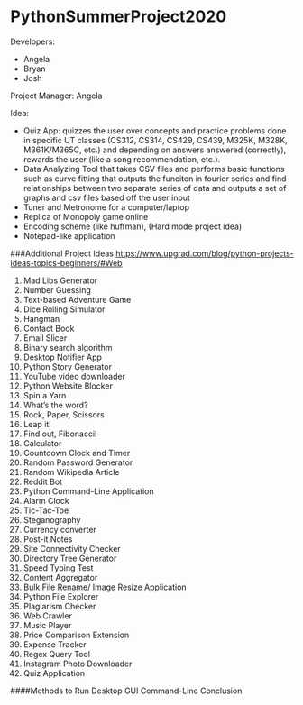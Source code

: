 # PythonSummerProject2020

Developers: 
- Angela
- Bryan
- Josh

Project Manager: Angela

Idea:
- Quiz App: quizzes the user over concepts and practice problems done in specific UT classes (CS312, CS314, CS429, CS439, M325K, M328K, M361K/M365C, etc.) and depending on answers answered (correctly), rewards the user (like a song recommendation, etc.). 
- Data Analyzing Tool that takes CSV files and performs basic functions such as curve fitting that outputs the funciton in fourier series and find relationships between two separate series of data and outputs a set of graphs and csv files based off the user input
- Tuner and Metronome for a computer/laptop
- Replica of Monopoly game online
- Encoding scheme (like huffman), (Hard mode project idea)
- Notepad-like application

###Additional Project Ideas
https://www.upgrad.com/blog/python-projects-ideas-topics-beginners/#Web
1. Mad Libs Generator
2. Number Guessing
3. Text-based Adventure Game
4. Dice Rolling Simulator
5. Hangman
6. Contact Book
7. Email Slicer
8. Binary search algorithm
9. Desktop Notifier App
10. Python Story Generator
11. YouTube video downloader
12. Python Website Blocker
13. Spin a Yarn
14. What’s the word?
15. Rock, Paper, Scissors
16. Leap it!
17. Find out, Fibonacci!
18. Calculator
19. Countdown Clock and Timer
20. Random Password Generator
21. Random Wikipedia Article
22. Reddit Bot
23. Python Command-Line Application
24. Alarm Clock
25. Tic-Tac-Toe
26. Steganography
27. Currency converter
28. Post-it Notes
29. Site Connectivity Checker
30. Directory Tree Generator
31. Speed Typing Test
32. Content Aggregator
33. Bulk File Rename/ Image Resize Application
34. Python File Explorer
35. Plagiarism Checker
36. Web Crawler
37. Music Player
38. Price Comparison Extension
39. Expense Tracker
40. Regex Query Tool
41. Instagram Photo Downloader
42. Quiz Application

####Methods to Run
Desktop GUI
Command-Line
Conclusion